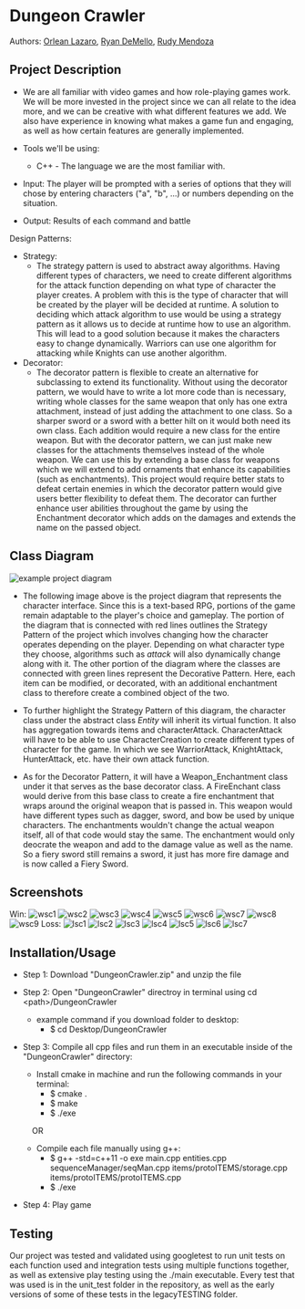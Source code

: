 # Dungeon Crawler
 
  Authors: [Orlean Lazaro](https://github.com/olaza003), [Ryan DeMello](https://github.com/rdemello7300), [Rudy Mendoza](https://github.com/UrbanCoffee)
 

## Project Description
* We are all familiar with video games and how role-playing games work. We will be more invested in the project since we can all relate to the idea more, and we can be   creative with what different features we add. We also have experience in knowing what makes a game fun and engaging, as well as how certain features are generally implemented. 

* Tools we'll be using:
  * C++ - The language we are the most familiar with.
  
* Input: The player will be prompted with a series of options that they will chose by entering characters ("a", "b", ...) or numbers depending on the situation.
* Output: Results of each command and battle
  
Design Patterns: 
* Strategy: 
  * The strategy pattern is used to abstract away algorithms. Having different types of characters, we need to create different algorithms for the attack function depending on what type of character the player creates. A problem with this is the type of character that will be created by the player will be decided at runtime. A solution to deciding which attack algorithm to use would be using a strategy pattern as it allows us to decide at runtime how to use an algorithm. This will lead to a good solution because it makes the characters easy to change dynamically. Warriors can use one algorithm for attacking while Knights can use another algorithm. 
 * Decorator: 
    * The decorator pattern is flexible to create an alternative for subclassing to extend its functionality. Without using the decorator pattern, we would have to write a lot more code than is necessary, writing whole classes for the same weapon that only has one extra attachment, instead of just adding the attachment to one class. So a sharper sword or a sword with a better hilt on it would both need its own class. Each addition would require a new class for the entire weapon. But with the decorator pattern, we can just make new classes for the attachments themselves instead of the whole weapon. We can use this by extending a base class for weapons which we will extend to add ornaments that enhance its capabilities (such as enchantments). This project would require better stats to defeat certain enemies in which the decorator pattern would give users better flexibility to defeat them. The decorator can further enhance user abilities throughout the game by using the Enchantment decorator which adds on the damages and extends the name on the passed object.

## Class Diagram
![example project diagram](https://github.com/cs100/final-project-olaza003-rdeme005-rmend048/blob/master/images/RevisedDiagram.jpg?raw=true)
* The following image above is the project diagram that represents the character interface. Since this is a text-based RPG, portions of the game remain adaptable to the player's choice and gameplay. The portion of the diagram that is connected with red lines outlines the Strategy Pattern of the project which involves changing how the character operates depending on the player. Depending on what character type they choose, algorithms such as *attack* will also dynamically change along with it. The other portion of the diagram where the classes are connected with green lines represent the Decorative Pattern. Here, each item can be modified, or decorated, with an additional enchantment class to therefore create a combined object of the two.
   
* To further highlight the Strategy Pattern of this diagram, the character class under the abstract class *Entity* will inherit its virtual function. It also has aggregation towards items and characterAttack. CharacterAttack will have to be able to use CharacterCreation to create different types of character for the game. In which we see WarriorAttack, KnightAttack, HunterAttack, etc. have their own attack function.
 
* As for the Decorator Pattern, it will have a Weapon_Enchantment class under it that serves as the base decorator class. A FireEnchant class would derive from this base class to create a fire enchantment that wraps around the original weapon that is passed in. This weapon would have different types such as dagger, sword, and bow be used by unique characters. The enchantments wouldn't change the actual weapon itself, all of that code would stay the same. The enchantment would only deocrate the weapon and add to the damage value as well as the name. So a fiery sword still remains a sword, it just has more fire damage and is now called a Fiery Sword. 
 
 ## Screenshots
Win:
![wsc1](https://github.com/cs100/final-project-olaza003-rdeme005-rmend048/blob/master/images/Project%20Screenshots/Screen%20Shot%202021-03-09%20at%202.41.52%20PM.png)
![wsc2](https://github.com/cs100/final-project-olaza003-rdeme005-rmend048/blob/master/images/Project%20Screenshots/Screen%20Shot%202021-03-09%20at%202.42.10%20PM.png)
![wsc3](https://github.com/cs100/final-project-olaza003-rdeme005-rmend048/blob/master/images/Project%20Screenshots/Screen%20Shot%202021-03-09%20at%202.42.23%20PM.png)
![wsc4](https://github.com/cs100/final-project-olaza003-rdeme005-rmend048/blob/master/images/Project%20Screenshots/Screen%20Shot%202021-03-09%20at%202.42.36%20PM.png)
![wsc5](https://github.com/cs100/final-project-olaza003-rdeme005-rmend048/blob/master/images/Project%20Screenshots/Screen%20Shot%202021-03-09%20at%202.42.48%20PM.png)
![wsc6](https://github.com/cs100/final-project-olaza003-rdeme005-rmend048/blob/master/images/Project%20Screenshots/Screen%20Shot%202021-03-09%20at%202.42.55%20PM.png)
![wsc7](https://github.com/cs100/final-project-olaza003-rdeme005-rmend048/blob/master/images/Project%20Screenshots/Screen%20Shot%202021-03-09%20at%202.43.07%20PM.png)
![wsc8](https://github.com/cs100/final-project-olaza003-rdeme005-rmend048/blob/master/images/Project%20Screenshots/Screen%20Shot%202021-03-09%20at%202.43.17%20PM.png)
![wsc9](https://github.com/cs100/final-project-olaza003-rdeme005-rmend048/blob/master/images/Project%20Screenshots/Screen%20Shot%202021-03-09%20at%202.43.30%20PM.png)
Loss:
![lsc1](https://github.com/cs100/final-project-olaza003-rdeme005-rmend048/blob/master/images/Project%20Screenshots/Screen%20Shot%202021-03-09%20at%202.45.29%20PM.png)
![lsc2](https://github.com/cs100/final-project-olaza003-rdeme005-rmend048/blob/master/images/Project%20Screenshots/Screen%20Shot%202021-03-09%20at%202.45.37%20PM.png)
![lsc3](https://github.com/cs100/final-project-olaza003-rdeme005-rmend048/blob/master/images/Project%20Screenshots/Screen%20Shot%202021-03-09%20at%202.45.45%20PM.png)
![lsc4](https://github.com/cs100/final-project-olaza003-rdeme005-rmend048/blob/master/images/Project%20Screenshots/Screen%20Shot%202021-03-09%20at%202.45.54%20PM.png)
![lsc5](https://github.com/cs100/final-project-olaza003-rdeme005-rmend048/blob/master/images/Project%20Screenshots/Screen%20Shot%202021-03-09%20at%202.46.04%20PM.png)
![lsc6](https://github.com/cs100/final-project-olaza003-rdeme005-rmend048/blob/master/images/Project%20Screenshots/Screen%20Shot%202021-03-09%20at%202.46.14%20PM.png)
![lsc7](https://github.com/cs100/final-project-olaza003-rdeme005-rmend048/blob/master/images/Project%20Screenshots/Screen%20Shot%202021-03-09%20at%202.46.21%20PM.png)

 ## Installation/Usage
* Step 1: Download "DungeonCrawler.zip" and unzip the file
* Step 2: Open "DungeonCrawler" directroy in terminal using cd \<path>/DungeonCrawler
    * example command if you download folder to desktop: 
        * $ cd Desktop/DungeonCrawler
* Step 3: Compile all cpp files and run them in an executable inside of the "DungeonCrawler" directory:
    * Install cmake in machine and run the following commands in your terminal:
        * $ cmake . 
        * $ make
        * $ ./exe
        
    &nbsp;&nbsp;&nbsp;&nbsp;OR

    * Compile each file manually using g++:
        * $ g++ -std=c++11 -o exe main.cpp entities.cpp sequenceManager/seqMan.cpp items/protoITEMS/storage.cpp items/protoITEMS/protoITEMS.cpp
        * $ ./exe

* Step 4: Play game

 ## Testing
Our project was tested and validated using googletest to run unit tests on each function used and integration tests using multiple functions together, as well as extensive play testing using the ./main executable. Every test that was used is in the unit_test folder in the repository, as well as the early versions of some of these tests in the legacyTESTING folder. 
 

